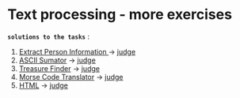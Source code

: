 # Text processing - more exercises
**`solutions to the tasks`** :

1. [Extract Person Information ]() -> [judge](https://judge.softuni.org/Contests/Practice/Index/1741#0)
2. [ASCII Sumator]() -> [judge](https://judge.softuni.org/Contests/Practice/Index/1741#1)
3. [Treasure Finder]() -> [judge](https://judge.softuni.org/Contests/Practice/Index/1741#2)
4. [Morse Code Translator]() -> [judge](https://judge.softuni.org/Contests/Practice/Index/1741#3)
5. [HTML]() -> [judge](https://judge.softuni.org/Contests/Practice/Index/1741#4)